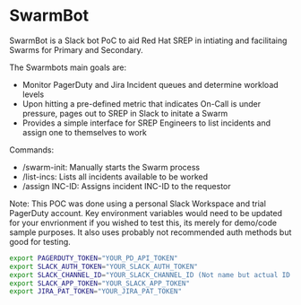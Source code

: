 # SwarmBot

SwarmBot is a Slack bot PoC to aid Red Hat SREP in intiating and facilitaing Swarms for Primary and Secondary. 

The Swarmbots main goals are:

* Monitor PagerDuty and Jira Incident queues and determine workload levels
* Upon hitting a pre-defined metric that indicates On-Call is under pressure, pages out to SREP in Slack to initate a Swarm
* Provides a simple interface for SREP Engineers to list incidents and assign one to themselves to work

Commands:

* /swarm-init: Manually starts the Swarm process
* /list-incs: Lists all incidents available to be worked
* /assign INC-ID: Assigns incident INC-ID to the requestor

Note: This POC was done using a personal Slack Workspace and trial PagerDuty account. Key environment variables would need to be updated for your envrionment if you wished to test this, its merely for demo/code sample purposes. It also uses probably not recommended auth methods but good for testing.

```bash
export PAGERDUTY_TOKEN="YOUR_PD_API_TOKEN"
export SLACK_AUTH_TOKEN="YOUR_SLACK_AUTH_TOKEN"
export SLACK_CHANNEL_ID="YOUR_SLACK_CHANNEL_ID (Not name but actual ID listed in API)"
export SLACK_APP_TOKEN="YOUR_SLACK_APP_TOKEN" 
export JIRA_PAT_TOKEN="YOUR_JIRA_PAT_TOKEN"
```